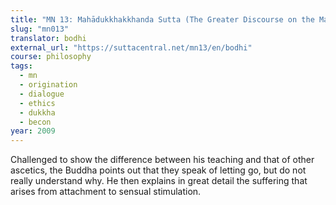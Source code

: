 ```yaml
---
title: "MN 13: Mahādukkhakkhanda Sutta (The Greater Discourse on the Mass of Suffering)"
slug: "mn013"
translator: bodhi
external_url: "https://suttacentral.net/mn13/en/bodhi"
course: philosophy
tags:
  - mn
  - origination
  - dialogue
  - ethics
  - dukkha
  - becon
year: 2009
---
```


Challenged to show the difference between his teaching and that of other ascetics, the Buddha points out that they speak of letting go, but do not really understand why. He then explains in great detail the suffering that arises from attachment to sensual stimulation.
